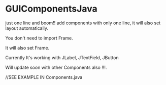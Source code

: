 # GUIComponentsJava
just one line and boom!! add components with only one line, it will also set layout automatically.

You don't need to import Frame.

It will also set Frame.

Currently It's working with JLabel, JTextField, JButton

Will update soon with other Components also !!!.

//SEE EXAMPLE IN Components.java
